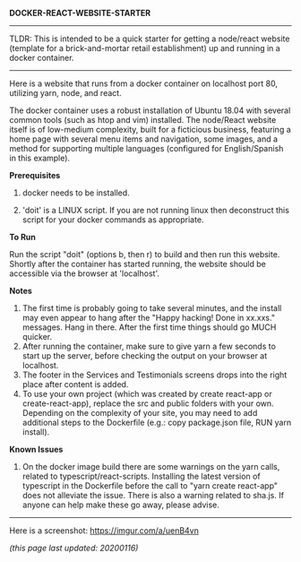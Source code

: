
**DOCKER-REACT-WEBSITE-STARTER**

******************************************************************************

TLDR: This is intended to be a quick starter for getting a node/react website (template for a brick-and-mortar retail establishment) up and running in a docker container.

******************************************************************************

Here is a website that runs from a docker container on localhost port 80, utilizing yarn, node, and react. 

The docker container uses a robust installation of Ubuntu 18.04 with several common tools (such as htop and vim) installed. The node/React website itself is of low-medium complexity, built for a ficticious business, featuring a home page with several menu items and navigation, some images, and a method for supporting multiple languages (configured for English/Spanish in this example).


**Prerequisites**

1) docker needs to be installed.

2) 'doit' is a LINUX script. If you are not running linux then deconstruct this script for your docker commands as appropriate.

**To Run**

Run the script "doit" (options b, then r) to build and then run this website. Shortly after the container has started running, the website should be accessible via the browser at 'localhost'.
 
**Notes**
1) The first time is probably going to take several minutes, and the install may even appear to hang after the "Happy hacking! Done in xx.xxs." messages. Hang in there. After the first time things should go MUCH quicker.
2) After running the container, make sure to give yarn a few seconds to start up the server, before checking the output on your browser at localhost.
3) The footer in the Services and Testimonials screens drops into the right place after content is added.
4) To use your own project (which was created by create react-app or create-react-app), replace the src and public folders with your own. Depending on the complexity of your site, you may need to add additional steps to the Dockerfile (e.g.: copy package.json file, RUN yarn install).

**Known Issues**
1) On the docker image build there are some warnings on the yarn calls, related to typescript/react-scripts. Installing the latest version of typescript in the Dockerfile before the call to "yarn create react-app" does not alleviate the issue. There is also a warning related to sha.js. If anyone can help make these go away, please advise.

************************************************

Here is a screenshot: https://imgur.com/a/uenB4vn

*(this page last updated: 20200116)*
